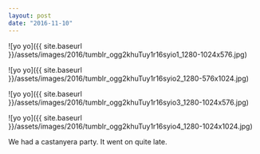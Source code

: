 ```yaml
---
layout: post
date: "2016-11-10"
---
```


![yo yo]({{ site.baseurl }}/assets/images/2016/tumblr_ogg2khuTuy1r16syio1_1280-1024x576.jpg)

![yo yo]({{ site.baseurl }}/assets/images/2016/tumblr_ogg2khuTuy1r16syio2_1280-576x1024.jpg)

![yo yo]({{ site.baseurl }}/assets/images/2016/tumblr_ogg2khuTuy1r16syio3_1280-1024x576.jpg)

![yo yo]({{ site.baseurl }}/assets/images/2016/tumblr_ogg2khuTuy1r16syio4_1280-1024x1024.jpg)

We had a castanyera party. It went on quite late.
